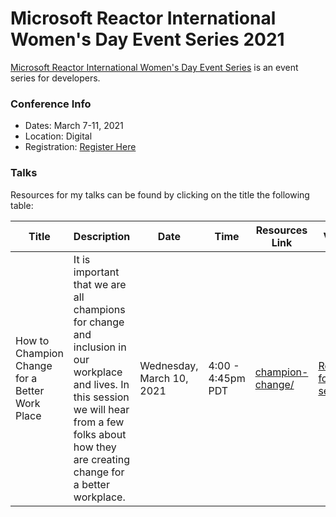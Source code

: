 # Microsoft Reactor International Women's Day Event Series 2021

[Microsoft Reactor International Women's Day Event Series](https://developer.microsoft.com/reactor/eventseries/iwd) is an event series for developers.  

### Conference Info
- Dates: March 7-11, 2021
- Location: Digital
- Registration: [Register Here](https://developer.microsoft.com/reactor/eventseries/iwd)

### Talks

Resources for my talks can be found by clicking on the title the following table:

| Title | Description | Date | Time | Resources Link | Video |
|-------|-------------|------|------|----------------|-------|
| How to Champion Change for a Better Work Place | It is important that we are all champions for change and inclusion in our workplace and lives. In this session we will hear from a few folks about how they are creating change for a better workplace. | Wednesday, March 10, 2021 | 4:00 - 4:45pm PDT | [champion-change/](https://github.com/drguthals/talkswithdrg/tree/main/2021/reactor-iwd/champion-change) | [Register for the session!](https://developer.microsoft.com/reactor/eventregistration/register/13019) |